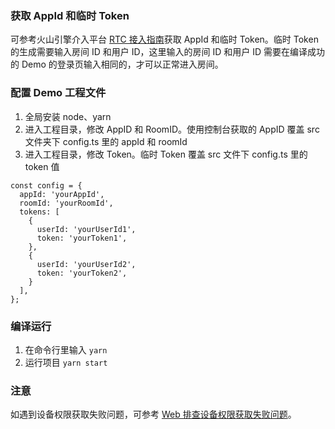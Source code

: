 ### 获取 AppId 和临时 Token

可参考火山引擎介入平台 [RTC 接入指南](https://www.volcengine.com/docs/6348/69865)获取 AppId 和临时 Token。临时 Token 的生成需要输入房间 ID 和用户 ID，这里输入的房间 ID 和用户 ID 需要在编译成功的 Demo 的登录页输入相同的，才可以正常进入房间。

### 配置 Demo 工程文件

1. 全局安装 node、yarn
2. 进入工程目录，修改 AppID 和 RoomID。使用控制台获取的 AppID 覆盖 src 文件夹下 config.ts 里的 appId 和 roomId
3. 进入工程目录，修改 Token。临时 Token 覆盖 src 文件下 config.ts 里的 token 值

```
const config = {
  appId: 'yourAppId',
  roomId: 'yourRoomId',
  tokens: [
    {
      userId: 'yourUserId1',
      token: 'yourToken1',
    },
    {
      userId: 'yourUserId2',
      token: 'yourToken2',
    }
  ],
};
```

### 编译运行

1. 在命令行里输入  ```yarn```
2. 运行项目 ```yarn start```

### 注意
如遇到设备权限获取失败问题，可参考 [Web 排查设备权限获取失败问题](https://www.volcengine.com/docs/6348/1356355)。